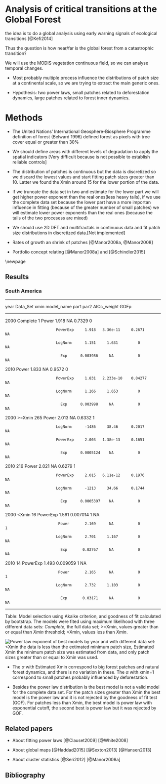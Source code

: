# Analysis of critical transitions at the Global Forest


the idea is to do a global analysis using early warning signals of ecological transitions [@Kefi2014] 


Thus the question is how near/far is the global forest from a catastrophic transition?

We will use the MODIS vegetation continuous field, so we can analyse temporal changes.


* Most probably multiple process influence the distributions of patch size at a continental scale, so we are trying to extract the main generic ones.

* Hypothesis: two power laws, small patches related to deforestation dynamics, large patches related to forest inner dynamics.


# Methods

* The United Nations’ International Geosphere-Biosphere Programme definition of forest (Belward 1996) defined forest as pixels with tree cover equal or greater than 30%  

* We should define areas with different levels of degradation to apply the spatial indicators [Very difficult because is not possible to establish reliable controls]

* The distribution of patches is continuous but the data is discretized so we discard the lowest values and start fitting patch sizes greater than 10. Latter we found the Xmin around 15 for the lower portion of the data.

* If we truncate the data set in two and estimate for the lower part we will get higher power exponent than the real ones(less heavy tails), if we use the complete data set because the lower part have a more importan influence in fitting (because of the greater number of small patches) we will estimate lower power exponents than the real ones (because the tails of the two procesess are mixed)  

* We should use 2D DFT and multifractals in continuous data and fit patch size distributions in discretized data.[Not implemented] 


* Rates of growth an shrink of patches [@Manor2008a, @Manor2008] 

* Portfolio concept relating [@Manor2008a]  and [@Schindler2015] 

\newpage

## Results

### South America

------------------------------------------------------------------------------
 year   Data_Set   xmin   model_name    par1      par2     AICc_weight   GOFp 
------ ---------- ------ ------------ --------- --------- ------------- ------
 2000   Complete    1       Power       1.918      NA        0.7329       0   

                           PowerExp     1.918   3.36e-11     0.2671       NA  

                           LogNorm      1.151     1.631         0         NA  

                             Exp      0.003986     NA           0         NA  

 2010                       Power       1.833      NA        0.9572       0   

                           PowerExp     1.831   2.233e-10    0.04277      NA  

                           LogNorm      1.266     1.653         0         NA  

                             Exp      0.003998     NA           0         NA  

 2000    >=Xmin    265      Power       2.013      NA        0.6332       1   

                           LogNorm      -1486     38.46      0.2017       NA  

                           PowerExp     2.003   1.38e-13     0.1651       NA  

                             Exp      0.0005124    NA           0         NA  

 2010              216      Power       2.021      NA        0.6279       1   

                           PowerExp     2.015   6.11e-12     0.1976       NA  

                           LogNorm      -1213     34.66      0.1744       NA  

                             Exp      0.0005397    NA           0         NA  

 2000    <Xmin      16     PowerExp     1.561   0.007014        1         NA  

                            Power       2.169      NA           0         1   

                           LogNorm      2.701     1.167         0         NA  

                             Exp       0.02767     NA           0         NA  

 2010               14     PowerExp     1.493   0.009059        1         NA  

                            Power       2.165      NA           0         1   

                           LogNorm      2.732     1.103         0         NA  

                             Exp       0.03171     NA           0         NA  
------------------------------------------------------------------------------

Table: Model selection using Akaike criterion, and goodness of fit calculated by bootstrap. The models were fited using maximum likelihood with three different data sets: *Complete*, the full data set; >=Xmin, values greater than or equal than *Xmin* threshold; <Xmin, values less than *Xmin*. 


![Power law exponent of best models by year and with different data set: *<Xmin* the data is less than the extimated minimum patch size, *Estimated Xmin* the minimum patch size was estimated from data, and only patch sizes greater than or equal to Xmin was used.](Results/Southamerica/PowerExp_xmin_year.png)

* The $\alpha$ with Estimated Xmin correspond to big forest patches and natural forest dynamics, and there is no variation in these. The  $\alpha$ with xmin=1 correspond to small patches probably influenced by deforestation.

* Besides the power law distribution is the best model is not a valid model for the complete data set. For  the patch sizes greater than Xmin the best model is the power law and it is not rejected by the goodness of fit test (GOF). For patches less than Xmin, the best model is power law with exponential cutoff, the second best is power law but it was rejected by GOF.


## Related papers

* About fitting power laws
[@Clauset2009]
[@White2008]  

* About global maps 
[@Haddad2015]
[@Sexton2013]
[@Hansen2013]  

* About cluster statistics
[@Seri2012]
[@Manor2008a]


## Bibliography


